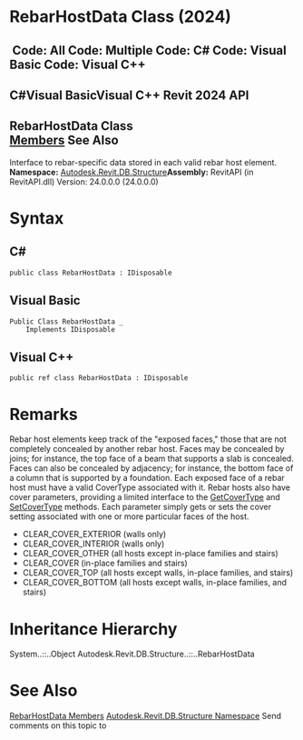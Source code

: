# RebarHostData Class (2024)

﻿
 Code: All Code: Multiple Code: C# Code: Visual Basic Code: Visual C++   
---  
C#Visual BasicVisual C++
Revit 2024 API  
---  
RebarHostData Class  
[Members](ae82ed13-a781-0e4f-e218-16abc2da188d.md "RebarHostData Members") See Also  
---  
Interface to rebar-specific data stored in each valid rebar host element. 
**Namespace:** [Autodesk.Revit.DB.Structure](d586b341-f687-9d90-e96d-255806b7d4fc.md "Autodesk.Revit.DB.Structure Namespace")**Assembly:** RevitAPI (in RevitAPI.dll) Version: 24.0.0.0 (24.0.0.0)
# Syntax
C#  
---  
```text
public class RebarHostData : IDisposable
```
  
Visual Basic  
---  
```text
Public Class RebarHostData _
	Implements IDisposable
```
  
Visual C++  
---  
```text
public ref class RebarHostData : IDisposable
```
  
# Remarks
Rebar host elements keep track of the "exposed faces," those that are not completely concealed by another rebar host. Faces may be concealed by joins; for instance, the top face of a beam that supports a slab is concealed. Faces can also be concealed by adjacency; for instance, the bottom face of a column that is supported by a foundation. Each exposed face of a rebar host must have a valid CoverType associated with it.
Rebar hosts also have cover parameters, providing a limited interface to the [GetCoverType](4d952f72-42b5-88f1-0788-7e64ff6589bb.md "GetCoverType Method") and [SetCoverType](58674efc-3bf7-d999-78c8-3a490bb601f0.md "SetCoverType Method") methods. Each parameter simply gets or sets the cover setting associated with one or more particular faces of the host.
  * CLEAR_COVER_EXTERIOR (walls only)
  * CLEAR_COVER_INTERIOR (walls only)
  * CLEAR_COVER_OTHER (all hosts except in-place families and stairs)
  * CLEAR_COVER (in-place families and stairs)
  * CLEAR_COVER_TOP (all hosts except walls, in-place families, and stairs)
  * CLEAR_COVER_BOTTOM (all hosts except walls, in-place families, and stairs)

# Inheritance Hierarchy
System..::..Object Autodesk.Revit.DB.Structure..::..RebarHostData
# See Also
[RebarHostData Members](ae82ed13-a781-0e4f-e218-16abc2da188d.md "RebarHostData Members")
[Autodesk.Revit.DB.Structure Namespace](d586b341-f687-9d90-e96d-255806b7d4fc.md "Autodesk.Revit.DB.Structure Namespace")
Send comments on this topic to 